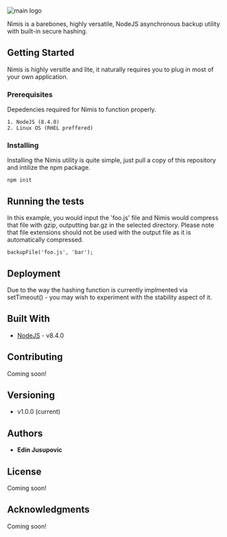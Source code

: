 ![main logo](https://i.imgur.com/5EBJAY7.png?raw=true "Main Logo")

Nimis is a barebones, highly versatile, NodeJS asynchronous backup utility with built-in secure hashing.

## Getting Started

Nimis is highly versitle and lite, it naturally requires you to plug in most of your own application. 

### Prerequisites

Depedencies required for Nimis to function properly. 

```
1. NodeJS (8.4.0)
2. Linux OS (RHEL preffered)
```

### Installing

Installing the Nimis utility is quite simple, just pull a copy of this repository and intilize the npm package.

```
npm init 
```


## Running the tests

In this example, you would input the 'foo.js' file and Nimis would compress that file with gzip, outputting bar.gz in the selected directory. Please note that file extensions should not be used with the output file as it is automatically compressed.

```
backupFile('foo.js', 'bar');
```


## Deployment

Due to the way the hashing function is currently implmented via setTimeout() - you may wish to experiment with the stability aspect of it.

## Built With

* [NodeJS](https://nodejs.org/) - v8.4.0


## Contributing

Coming soon!

## Versioning

* v1.0.0 (current) 

## Authors

* **Edin Jusupovic** 


## License

Coming soon!

## Acknowledgments

Coming soon!
